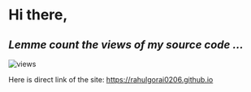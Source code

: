 # Hi there,

## *Lemme count the views of my source code ...*

![views](https://visitor-badge.laobi.icu/badge?page_id=rahulgorai0206.rahulgorai0206.github.io)

Here is direct link of the site: https://rahulgorai0206.github.io
